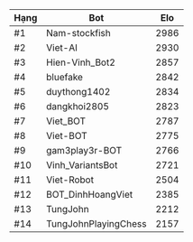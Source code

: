 Hạng|Bot|Elo
---|---|---
#1|Nam-stockfish|2986
#2|Viet-AI|2930
#3|Hien-Vinh_Bot2|2857
#4|bluefake|2842
#5|duythong1402|2834
#6|dangkhoi2805|2823
#7|Viet_BOT|2787
#8|Viet-BOT|2775
#9|gam3play3r-BOT|2766
#10|Vinh_VariantsBot|2721
#11|Viet-Robot|2504
#12|BOT_DinhHoangViet|2385
#13|TungJohn|2212
#14|TungJohnPlayingChess|2157
